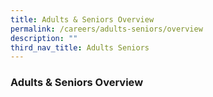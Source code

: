 ```yaml
---
title: Adults & Seniors Overview
permalink: /careers/adults-seniors/overview
description: ""
third_nav_title: Adults Seniors
---
```

### **Adults & Seniors Overview**